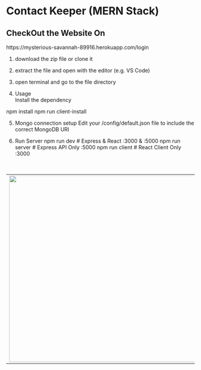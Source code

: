 # Contact Keeper (MERN Stack)
<h2>CheckOut the Website On</h2>
https://mysterious-savannah-89916.herokuapp.com/login

1. download the zip file or clone it
2. extract the file and open with the editor (e.g. VS Code)
3. open terminal and go to the file directory

4. Usage  
  Install the dependency
  
  npm install
  npm run client-install

5. Mongo connection setup
  Edit your /config/default.json file to include the correct MongoDB URI

6. Run Server
  npm run dev     # Express & React :3000 & :5000
  npm run server  # Express API Only :5000
  npm run client  # React Client Only :3000


<br />
<table>
  <tr>
   <td><img src="https://user-images.githubusercontent.com/55020650/111153074-7c8c2200-85b7-11eb-87bb-940adb1ab74f.jpg" width="600" height="500"></td>
   <td>
    <h3>Contact Me</h3>
<ul>
  <li>
    My Portfolio Website <br /> https://rhtwebportfolio.web.app/
  </li>
  <li>
    LinkedIn <br />  https://www.linkedin.com/in/RhtWeb
  </li>
  <li>
    GitHub  <br />    https://github.com/RhtWeb
  </li>
  </ul>
   </td>
 </tr>
 </table>
 <!--
![ContactKeeper-page](https://user-images.githubusercontent.com/55020650/111153074-7c8c2200-85b7-11eb-87bb-940adb1ab74f.jpg)
-->
